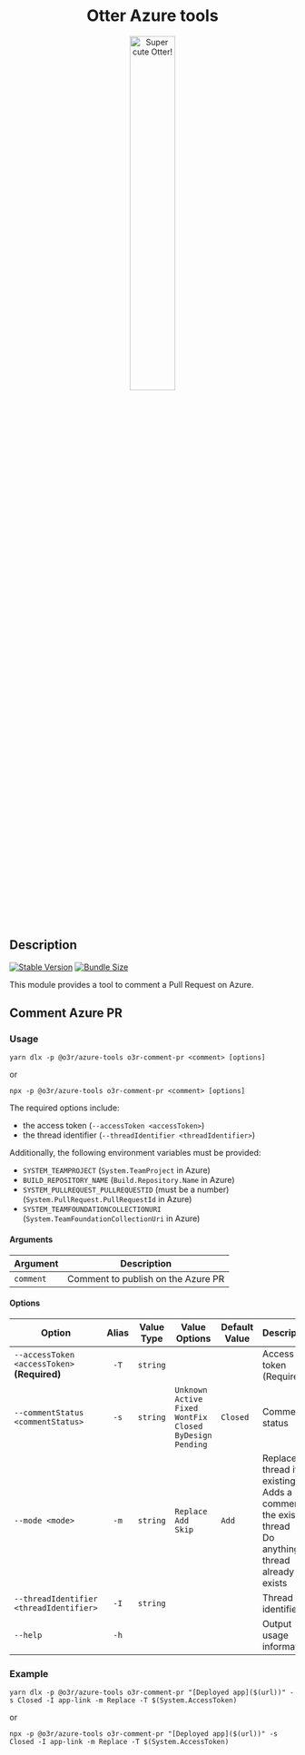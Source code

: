 <h1 align="center">Otter Azure tools</h1>
<p align="center">
  <img src="https://raw.githubusercontent.com/AmadeusITGroup/otter/main/assets/logo/otter.png" alt="Super cute Otter!" width="40%"/>
</p>

## Description

[![Stable Version](https://img.shields.io/npm/v/@o3r/azure-tools)](https://www.npmjs.com/package/@o3r/azure-tools)
[![Bundle Size](https://img.shields.io/bundlephobia/min/@o3r/azure-tools?color=green)](https://www.npmjs.com/package/@o3r/azure-tools)

This module provides a tool to comment a Pull Request on Azure.

## Comment Azure PR

### Usage

```shell
yarn dlx -p @o3r/azure-tools o3r-comment-pr <comment> [options]
```
or
```shell
npx -p @o3r/azure-tools o3r-comment-pr <comment> [options]
```

The required options include:
* the access token (`--accessToken <accessToken>`)
* the thread identifier (`--threadIdentifier <threadIdentifier>`)

Additionally, the following environment variables must be provided:
* `SYSTEM_TEAMPROJECT` (`System.TeamProject` in Azure)
* `BUILD_REPOSITORY_NAME` (`Build.Repository.Name` in Azure)
* `SYSTEM_PULLREQUEST_PULLREQUESTID` (must be a number) (`System.PullRequest.PullRequestId` in Azure)
* `SYSTEM_TEAMFOUNDATIONCOLLECTIONURI` (`System.TeamFoundationCollectionUri` in Azure)

#### Arguments

| Argument  | Description                        |
|-----------|------------------------------------|
| `comment` | Comment to publish on the Azure PR |

#### Options

| Option                                            | Alias | Value Type | Value Options                                                                                    | Default Value | Description                                                                                                      |
|---------------------------------------------------|:-----:|------------|--------------------------------------------------------------------------------------------------|---------------|------------------------------------------------------------------------------------------------------------------|
| `--accessToken <accessToken>` <br> **(Required)** | `-T`  | `string`   |                                                                                                  |               | Access token (Required)                                                                                          |
| `--commentStatus <commentStatus>`                 | `-s`  | `string`   | `Unknown` <br> `Active` <br> `Fixed` <br> `WontFix` <br> `Closed` <br> `ByDesign` <br> `Pending` | `Closed`      | Comment status                                                                                                   |
| `--mode <mode>`                                   | `-m`  | `string`   | `Replace` <br> `Add` <br> `Skip`                                                                 | `Add`         | Replaces thread if existing <br> Adds a comment to the existing thread <br> Do anything if thread already exists |
| `--threadIdentifier <threadIdentifier>`           | `-I`  | `string`   |                                                                                                  |               | Thread identifier                                                                                                |
| `--help`                                          | `-h`  |            |                                                                                                  |               | Output usage information                                                                                         |

### Example

```shell
yarn dlx -p @o3r/azure-tools o3r-comment-pr "[Deployed app]($(url))" -s Closed -I app-link -m Replace -T $(System.AccessToken)
```

or

```shell
npx -p @o3r/azure-tools o3r-comment-pr "[Deployed app]($(url))" -s Closed -I app-link -m Replace -T $(System.AccessToken)
```
